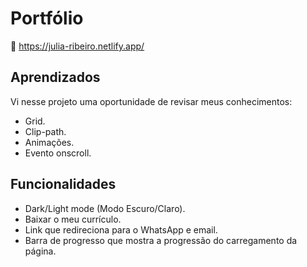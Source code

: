 
# Portfólio

🔗 https://julia-ribeiro.netlify.app/

## Aprendizados
Vi nesse projeto uma oportunidade de revisar meus conhecimentos:
* Grid.
* Clip-path.
* Animações.
* Evento onscroll.


## Funcionalidades
* Dark/Light mode (Modo Escuro/Claro).
* Baixar o meu currículo.
* Link que redireciona para o WhatsApp e email.
* Barra de progresso que mostra a progressão do carregamento da página.







